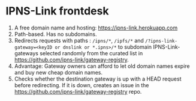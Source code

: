 # IPNS-Link frontdesk

1. A free domain name and hosting: https://ipns-link.herokuapp.com
2. Path-based. Has no subdomains.
3. Redirects requests with paths : `/ipns/*`, `/ipfs/*` and `/?ipns-link-gateway=<keyID or dnslink or *.ipns>/*` to subdomain IPNS-Link-gateways selected randomly from the curated list in https://github.com/ipns-link/gateway-registry.
4. Advantage: Gateway owners can afford to let old domain names expire and buy new cheap domain names.
5. Checks whether the destination gateway is up with a HEAD request before redirecting. If it is down, creates an issue in the https://github.com/ipns-link/gateway-registry repo.